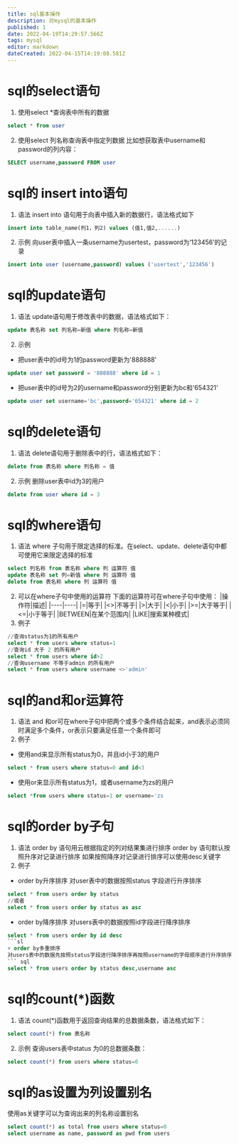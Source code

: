 ```yaml
---
title: sql基本操作
description: 对mysql的基本操作
published: 1
date: 2022-04-19T14:29:57.566Z
tags: mysql
editor: markdown
dateCreated: 2022-04-15T14:19:08.581Z
---
```


# sql的select语句
1. 使用select *查询表中所有的数据
``` sql
select * from user
```
2. 使用select 列名称查询表中指定列数据
比如想获取表中username和password的列内容：
``` sql
SELECT username,password FROM user
```
# sql的 insert into语句
1. 语法
insert into 语句用于向表中插入新的数据行，语法格式如下
``` sql
insert into table_name(列1，列2) values (值1,值2,......)
```
2. 示例
向user表中插入一条username为usertest，password为‘123456’的记录
``` sql
insert into user (username,password) values ('usertest','123456')
```
# sql的update语句
1. 语法
update语句用于修改表中的数据，语法格式如下：
``` sql
update 表名称 set 列名称=新值 where 列名称=新值
```
2. 示例
+ 把user表中的id号为1的password更新为'888888'
``` sql
update user set password = '888888' where id = 1
```
+ 把user表中的id号为2的username和password分别更新为bc和'654321'
``` sql
update user set username='bc',password='654321' where id = 2
```
# sql的delete语句
1. 语法
delete语句用于删除表中的行，语法格式如下：
``` sql
delete from 表名称 where 列名称 = 值
```
2. 示例
删除user表中id为3的用户
``` sql
delete from user where id = 3
```
# sql的where语句
1. 语法
where 子句用于限定选择的标准。在select、update、delete语句中都可使用它来限定选择的标准
``` sql
select 列名称 from 表名称 where 列 运算符 值
update 表名称 set 列=新值 where 列 运算符 值
delete from 表名称 where 列 运算符 值
```
2. 可以在where子句中使用的运算符
下面的运算符可在where子句中使用：
|操作符|描述|
|----|----|
|=|等于|
|<>|不等于|
|>|大于|
|<|小于|
|>=|大于等于|
|<=|小于等于|
|BETWEEN|在某个范围内|
|LIKE|搜索某种模式|
3. 例子
``` sql
//查询status为1的所有用户
select * from users where status=1
//查询id 大于 2 的所有用户
select * from users where id>2
//查询username 不等于admin 的所有用户
select * from users where username <>'admin'
```
# sql的and和or运算符
1. 语法
and 和or可在where子句中把两个或多个条件结合起来，and表示必须同时满足多个条件，or表示只要满足任意一个条件即可
2. 例子
+ 使用and来显示所有status为0，并且id小于3的用户
``` sql
select * from users where status=0 and id<3
```
+ 使用or来显示所有status为1，或者username为zs的用户
``` sql
select *from users where status=1 or username='zs
```
# sql的order by子句
1. 语法
order by 语句用云根据指定的列对结果集进行排序
order by 语句默认按照升序对记录进行排序
如果按照降序对记录进行排序可以使用desc关键字
2. 例子
+ order by升序排序
对user表中的数据按照status 字段进行升序排序
``` sql
select * from users order by status 
//或者
select * from users order by status as asc
```
+ order by降序排序
对users表中的数据按照id字段进行降序排序
``` sql
select * from users order by id desc
```sl
+ order by多重排序
对users表中的数据先按照status字段进行降序排序再按照username的字母顺序进行升序排序
``` sql
select * from users order by status desc,username asc
```
# sql的count(*)函数
1. 语法
count(*)函数用于返回查询结果的总数据条数，语法格式如下：
``` sql
select count(*) from 表名称
```
2. 示例
查询users表中status 为0的总数据条数：
``` sql
select count(*) from users where status=0
```
# sql的as设置为列设置别名
使用as关键字可以为查询出来的列名称设置别名
``` sql
select count(*) as total from users where status=0
select username as name, password as pwd from users
```